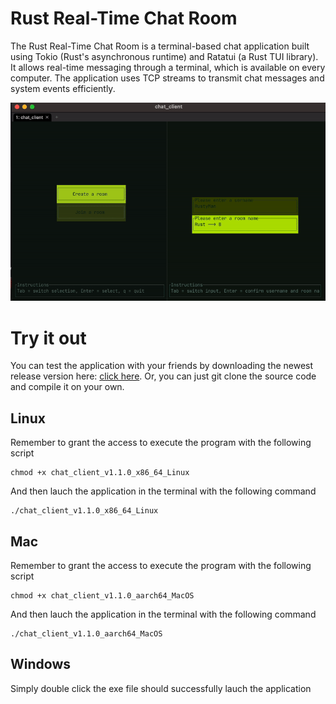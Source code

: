 # Rust Real-Time Chat Room
The Rust Real-Time Chat Room is a terminal-based chat application built using Tokio (Rust's asynchronous runtime) and Ratatui (a Rust TUI library). It allows real-time messaging through a terminal, which is available on every computer. The application uses TCP streams to transmit chat messages and system events efficiently.


![A demo gif](https://github.com/Jazzcort/Rust_RealTime_Chat/blob/main/demo.gif)

# Try it out
You can test the application with your friends by downloading the newest release version here: [click here](https://github.com/Jazzcort/Rust_RealTime_Chat/releases). Or, you can just git clone the source code and compile it on your own.
## Linux
Remember to grant the access to execute the program with the following script
```shell
chmod +x chat_client_v1.1.0_x86_64_Linux
```
And then lauch the application in the terminal with the following command
```shell
./chat_client_v1.1.0_x86_64_Linux 
```
## Mac
Remember to grant the access to execute the program with the following script
```shell
chmod +x chat_client_v1.1.0_aarch64_MacOS
```
And then lauch the application in the terminal with the following command
```shell
./chat_client_v1.1.0_aarch64_MacOS
```
## Windows
Simply double click the exe file should successfully lauch the application
